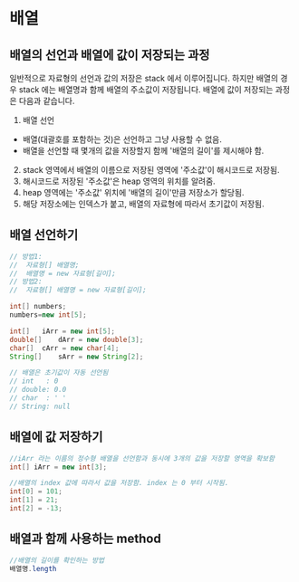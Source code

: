 # 배열
## 배열의 선언과 배열에 값이 저장되는 과정
일반적으로 자료형의 선언과 값의 저장은 stack 에서 이루어집니다.
하지만 배열의 경우 stack 에는 배열명과 함께 배열의 주소값이 저장됩니다.
배열에 값이 저장되는 과정은 다음과 같습니다.
1. 배열 선언
- 배열(대괄호를 포함하는 것)은 선언하고 그냥 사용할 수 없음.
- 배열을 선언할 때 몇개의 값을 저장할지 함께 '배열의 길이'를 제시해야 함.
2. stack 영역에서 배열의 이름으로 저장된 영역에 '주소값'이 해시코드로 저장됨.
3. 해시코드로 저장된 '주소값'은 heap 영역의 위치를 알려줌.
4. heap 영역에는 '주소값' 위치에 '배열의 길이'만큼 저장소가 할당됨.
5. 해당 저장소에는 인덱스가 붙고, 배열의 자료형에 따라서 초기값이 저장됨.

## 배열 선언하기
```java
// 방법1: 
// 	자료형[] 배열명;
//	배열명 = new 자료형[길이];
// 방법2: 
//	자료형[] 배열명 = new 자료형[길이];

int[] numbers;
numbers=new int[5];

int[] 	iArr = new int[5];
double[] 	dArr = new double[3];
char[]	cArr = new char[4];
String[]	sArr = new String[2];

// 배열은 초기값이 자동 선언됨
// int   : 0
// double: 0.0
// char  : ' '
// String: null
```

## 배열에 값 저장하기
```java
//iArr 라는 이름의 정수형 배열을 선언함과 동시에 3개의 값을 저장할 영역을 확보함
int[] iArr = new int[3];

//배열의 index 값에 따라서 값을 저장함. index 는 0 부터 시작됨.
int[0] = 101;
int[1] = 21;
int[2] = -13;
```
## 배열과 함께 사용하는 method
```java
//배열의 길이를 확인하는 방법
배열명.length
```










